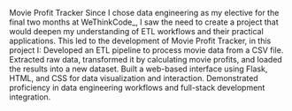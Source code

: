 Movie Profit Tracker
Since I chose data engineering as my elective for the final two months at WeThinkCode_, I saw the need to
create a project that would deepen my understanding of ETL workflows and their practical applications. This
led to the development of Movie Profit Tracker, in this project I:
Developed an ETL pipeline to process movie data from a CSV file.
Extracted raw data, transformed it by calculating movie profits, and loaded the results into a new dataset.
Built a web-based interface using Flask, HTML, and CSS for data visualization and interaction.
Demonstrated proficiency in data engineering workflows and full-stack development integration.
